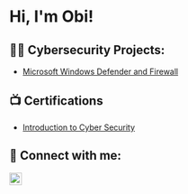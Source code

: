 <h1>Hi, I'm Obi! 

<h2>👨‍💻 Cybersecurity Projects:</h2>

  - [Microsoft Windows Defender and Firewall](https://github.com/joshmadakor1/Algorithms-Practice)


<h2>📺 Certifications </h2>

- [Introduction to Cyber Security](https://tryhackme-certificates.s3-eu-west-1.amazonaws.com/THM-WMSYQCZSCJ.png)


<h2> 🤳 Connect with me:</h2>


[<img align="left" alt="JoshMadakor | LinkedIn" width="22px" src="https://cdn.jsdelivr.net/npm/simple-icons@v3/icons/linkedin.svg" />][linkedin]



[linkedin]: www.linkedin.com/in/obialaribe
